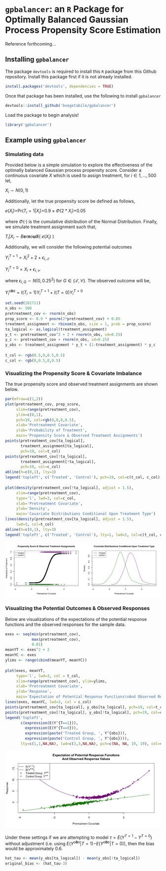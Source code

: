 `gpbalancer`: an `R` Package for Optimally Balanced Gaussian Process Propensity Score Estimation
================================================================================================

Reference forthcoming...

Installing `gpbalancer`
-----------------------

The package `devtools` is required to install this `R` package from this Github repository. Install this package first if it is not already installed.

``` r
install.packages('devtools', dependencies = TRUE)
```

Once that package has been installed, use the following to install `gpbalancer`

``` r
devtools::install_github('bvegetabile/gpbalancer')
```

Load the package to begin analysis!

``` r
library('gpbalancer')
```

Example using `gpbalancer`
--------------------------

### Simulating data

Provided below is a simple simulation to explore the effectiveness of the optimally balanced Gaussian process propensity score. Consider a continuous covariate *X* which is used to assign treatment, for *i* ∈ 1, …, 500 let,

*X*<sub>*i*</sub> ∼ *N*(0, 1)

Additionally, let the true propensity score be defined as follows,

*e*(*X*<sub>*i*</sub>)=Pr(*T*<sub>*i*</sub> = 1|*X*<sub>*i*</sub>)=0.9 × *Φ*(2 \* *X*<sub>*i*</sub>)+0.05

where *Φ*(⋅) is the cumulative distribution of the Normal Distribution. Finally, we simulate treatment assignment such that,

*T*<sub>*i*</sub>|*X*<sub>*i*</sub> ∼ *B**e**r**n**o**u**l**l**i*( *e*(*X*<sub>*i*</sub>) )

Additionally, we will consider the following potential outcomes

*Y*<sub>*i*</sub><sup>*T* = 1</sup> = *X*<sub>*i*</sub><sup>2</sup> + 2 + *ϵ*<sub>*i*, 𝒯</sub>

*Y*<sub>*i*</sub><sup>*T* = 0</sup> = *X*<sub>*i*</sub> + *ϵ*<sub>*i*, 𝒞</sub>

where *ϵ*<sub>*i*, *G*</sub> ∼ *N*(0, 0.25<sup>2</sup>) for *G* ∈ {𝒯, 𝒞}. The observed outcome will be,

*Y*<sub>*i*</sub><sup>*o**b**s*</sup> = *I*(*T*<sub>*i*</sub> = 1)*Y*<sub>*i*</sub><sup>*T* = 1</sup> + *I*(*T* = 0)*Y*<sub>*i*</sub><sup>*T* = 0</sup>

``` r
set.seed(201711)
n_obs <- 500
pretreatment_cov <- rnorm(n_obs)
prop_score <- 0.9 * pnorm(2*pretreatment_cov) + 0.05
treatment_assignment <- rbinom(n_obs, size = 1, prob = prop_score)
ta_logical <- as.logical(treatment_assignment)
y_t <- pretreatment_cov^2 + 2 + rnorm(n_obs, sd=0.25)
y_c <- pretreatment_cov + rnorm(n_obs, sd=0.25)
y_obs <- treatment_assignment * y_t + (1-treatment_assignment) * y_c

t_col <- rgb(0.5,0,0.5,0.5)
c_col <- rgb(0,0.5,0,0.5)
```

### Visualizing the Propensity Score & Covariate Imbalance

The true propensity score and observed treatment assignments are shown below.

``` r
par(mfrow=c(1,2))
plot(pretreatment_cov, prop_score, 
     xlim=range(pretreatment_cov), 
     ylim=c(0,1),
     pch=19, col=rgb(0,0,0,0.5),
     xlab='Pretreatment Covariate',
     ylab='Probability of Treatment',
     main='Propensity Score & Observed Treatment Assignments')
points(pretreatment_cov[ta_logical],
       treatment_assignment[ta_logical],
       pch=19, col=t_col)
points(pretreatment_cov[!ta_logical],
       treatment_assignment[!ta_logical],
       pch=19, col=c_col)
abline(h=c(0,1), lty=3)
legend('topleft', c('Treated', 'Control'), pch=19, col=c(t_col, c_col), bg='white')

plot(density(pretreatment_cov[!ta_logical], adjust = 1.5),
     xlim=range(pretreatment_cov), 
     type='l', lwd=3, col=c_col,
     xlab='Pretreatment Covariate',
     ylab='Density',
     main='Covariate Distributions Conditional Upon Treatment Type')
lines(density(pretreatment_cov[ta_logical], adjust = 1.5),
     lwd=3, col=t_col)
abline(h=c(0,1), lty=3)
legend('topleft', c('Treated', 'Control'), lty=1, lwd=3, col=c(t_col, c_col), bg='white')
```

![](README_files/figure-markdown_github/unnamed-chunk-5-1.png)

### Visualizing the Potential Outcomes & Observed Responses

Below are visualizations of the expectations of the potential response functions and the observed responses for the sample data.

``` r
exes <- seq(min(pretreatment_cov), 
            max(pretreatment_cov), 
            0.01)
meanYT <- exes^2 + 2
meanYC <- exes
ylims <- range(cbind(meanYT, meanYC))

plot(exes, meanYT,
     type='l', lwd=3, col = t_col,
     xlim=range(pretreatment_cov), ylim=ylims,
     xlab='Pretreatment Covariate',
     ylab='Response',
     main='Expectation of Potential Response Functions\nAnd Observed Response Values')
lines(exes, meanYC, lwd=3, col = c_col)
points(pretreatment_cov[ta_logical], y_obs[ta_logical], pch=19, col=t_col)
points(pretreatment_cov[!ta_logical], y_obs[!ta_logical], pch=19, col=c_col)
legend('topleft', 
       c(expression(E(Y^{T==1})), 
         expression(E(Y^{T==0})),
         expression(paste('Treated Group, ', Y^{obs})), 
         expression(paste('Control Group, ', Y^{obs}))), 
       lty=c(1,1,NA,NA), lwd=c(3,3,NA,NA), pch=c(NA, NA, 19, 19), col=c(t_col, c_col), bg='white')
```

![](README_files/figure-markdown_github/unnamed-chunk-6-1.png)

Under these settings if we are attempting to model *τ* = *E*(*Y*<sup>*T* = 1</sup> − *Y*<sup>*T* = 0</sup>) without adjustment (i.e. using *E*(*Y*<sup>*o**b**s*</sup>|*T* = 1)−*E*(*Y*<sup>*o**b**s*</sup>|*T* = 0)), then the bias would be approximately 0.6.

``` r
hat_tau <- mean(y_obs[ta_logical]) - mean(y_obs[!ta_logical])
original_bias <- (hat_tau-3)
```
